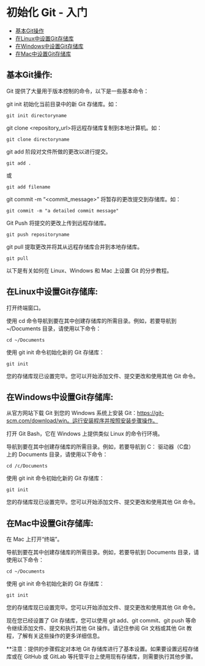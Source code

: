 # 初始化 Git - 入门

- [基本Git操作](#基本Git操作)
- [在Linux中设置Git存储库](#在Linux中设置Git存储库)
- [在Windows中设置Git存储库](#在Windows中设置Git存储库)
- [在Mac中设置Git存储库](#在Mac中设置Git存储库)

## 基本Git操作:
Git 提供了大量用于版本控制的命令，以下是一些基本命令：

git init 初始化当前目录中的新 Git 存储库。如：
```
git init directoryname
```
git clone <repository_url>将远程存储库复制到本地计算机。如：
```
git clone directoryname
```
git add <file> 阶段对文件所做的更改以进行提交。
```
git add . 
```
或
```
git add filename
```
git commit -m “<commit_message>” 将暂存的更改提交到存储库。如：
```
git commit -m "a detailed commit message"
```

Git Push 将提交的更改上传到远程存储库。
```
git push repositoryname
```
git pull 提取更改并将其从远程存储库合并到本地存储库。
```
git pull
```

以下是有关如何在 Linux、Windows 和 Mac 上设置 Git 的分步教程。

## 在Linux中设置Git存储库:

打开终端窗口。

使用 cd 命令导航到要在其中创建存储库的所需目录。例如，若要导航到 ~/Documents 目录，请使用以下命令：

```
cd ~/Documents
```
使用 git init 命令初始化新的 Git 存储库：

```
git init
```
您的存储库现已设置完毕。您可以开始添加文件、提交更改和使用其他 Git 命令。

## 在Windows中设置Git存储库:

从官方网站下载 Git 到您的 Windows 系统上安装 Git：https://git-scm.com/download/win。运行安装程序并按照安装步骤操作。

打开 Git Bash，它在 Windows 上提供类似 Linux 的命令行环境。

导航到要在其中创建存储库的所需目录。例如，若要导航到 C： 驱动器（C盘）上的 Documents 目录，请使用以下命令：

```
cd /c/Documents
```
使用 git init 命令初始化新的 Git 存储库：

```
git init
```
您的存储库现已设置完毕。您可以开始添加文件、提交更改和使用其他 Git 命令。

## 在Mac中设置Git存储库:

在 Mac 上打开“终端”。

导航到要在其中创建存储库的所需目录。例如，若要导航到 Documents 目录，请使用以下命令：

```
cd ~/Documents
```
使用 git init 命令初始化新的 Git 存储库：

```
git init
```
您的存储库现已设置完毕。您可以开始添加文件、提交更改和使用其他 Git 命令。

现在您已经设置了 Git 存储库，您可以使用 git add、git commit、git push 等命令继续添加文件、提交和执行其他 Git 操作。请记住参阅 Git 文档或其他 Git 教程，了解有关这些操作的更多详细信息。

**注意：提供的步骤假定对本地 Git 存储库进行了基本设置。如果要设置远程存储库或在 GitHub 或 GitLab 等托管平台上使用现有存储库，则需要执行其他步骤。
